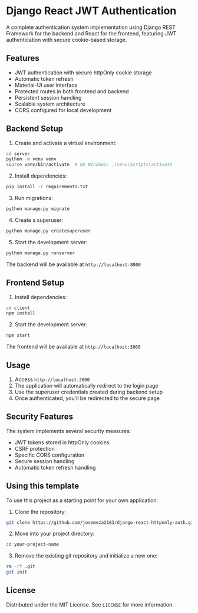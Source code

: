 # Django React JWT Authentication

A complete authentication system implementation using Django REST Framework for the backend and React for the frontend, featuring JWT authentication with secure cookie-based storage.

## Features

- JWT authentication with secure httpOnly cookie storage
- Automatic token refresh
- Material-UI user interface
- Protected routes in both frontend and backend
- Persistent session handling
- Scalable system architecture
- CORS configured for local development

## Backend Setup

1. Create and activate a virtual environment:
```bash
cd server
python -m venv venv
source venv/bin/activate  # On Windows: .\venv\Scripts\activate
```

2. Install dependencies:
```bash
pip install -r requirements.txt
```

3. Run migrations:
```bash
python manage.py migrate
```

4. Create a superuser:
```bash
python manage.py createsuperuser
```

5. Start the development server:
```bash
python manage.py runserver
```

The backend will be available at `http://localhost:8000`

## Frontend Setup

1. Install dependencies:
```bash
cd client
npm install
```

2. Start the development server:
```bash
npm start
```

The frontend will be available at `http://localhost:3000`

## Usage

1. Access `http://localhost:3000`
2. The application will automatically redirect to the login page
3. Use the superuser credentials created during backend setup
4. Once authenticated, you'll be redirected to the secure page

## Security Features

The system implements several security measures:
- JWT tokens stored in httpOnly cookies
- CSRF protection
- Specific CORS configuration
- Secure session handling
- Automatic token refresh handling

## Using this template

To use this project as a starting point for your own application:

1. Clone the repository:
```bash
git clone https://github.com/josemeza2183/django-react-httponly-auth.git your-project-name
```

2. Move into your project directory:
```bash
cd your-project-name
```

3. Remove the existing git repository and initialize a new one:
```bash
rm -rf .git
git init
```

## License

Distributed under the MIT License. See `LICENSE` for more information.